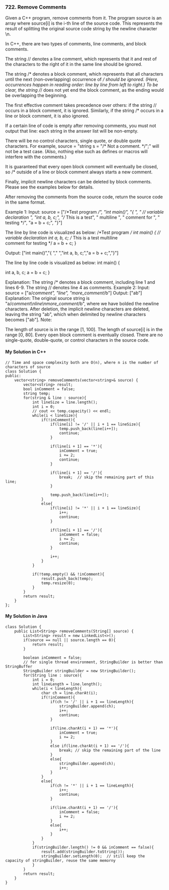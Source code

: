 ### 722. Remove Comments

Given a C++ program, remove comments from it. The program source is an array where source[i] is the i-th line of the source code. This represents the result of 
splitting the original source code string by the newline character \n.

In C++, there are two types of comments, line comments, and block comments.

The string // denotes a line comment, which represents that it and rest of the characters to the right of it in the same line should be ignored.

The string /* denotes a block comment, which represents that all characters until the next (non-overlapping) occurrence of */ should be ignored. (Here, occurrences 
happen in reading order: line by line from left to right.) To be clear, the string /*/ does not yet end the block comment, as the ending would be overlapping the 
beginning.

The first effective comment takes precedence over others: if the string // occurs in a block comment, it is ignored. Similarly, if the string /* occurs in a line or 
block comment, it is also ignored.

If a certain line of code is empty after removing comments, you must not output that line: each string in the answer list will be non-empty.

There will be no control characters, single quote, or double quote characters. For example, source = "string s = "/* Not a comment. */";" will not be a test case. 
(Also, nothing else such as defines or macros will interfere with the comments.)

It is guaranteed that every open block comment will eventually be closed, so /* outside of a line or block comment always starts a new comment.

Finally, implicit newline characters can be deleted by block comments. Please see the examples below for details.

After removing the comments from the source code, return the source code in the same format.

Example 1:
Input: 
source = ["/*Test program */", "int main()", "{ ", "  // variable declaration ", "int a, b, c;", "/* This is a test", "   multiline  ", "   comment for ", "   
testing */", "a = b + c;", "}"]

The line by line code is visualized as below:
/*Test program */
int main()
{ 
  // variable declaration 
int a, b, c;
/* This is a test
   multiline  
   comment for 
   testing */
a = b + c;
}

Output: ["int main()","{ ","  ","int a, b, c;","a = b + c;","}"]

The line by line code is visualized as below:
int main()
{ 
  
int a, b, c;
a = b + c;
}

Explanation: 
The string /* denotes a block comment, including line 1 and lines 6-9. The string // denotes line 4 as comments.
Example 2:
Input: 
source = ["a/*comment", "line", "more_comment*/b"]
Output: ["ab"]
Explanation: The original source string is "a/*comment\nline\nmore_comment*/b", where we have bolded the newline characters.  After deletion, the implicit newline 
characters are deleted, leaving the string "ab", which when delimited by newline characters becomes ["ab"].
Note:

The length of source is in the range [1, 100].
The length of source[i] is in the range [0, 80].
Every open block comment is eventually closed.
There are no single-quote, double-quote, or control characters in the source code.







#### My Solution in C++
```
// Time and space complexity both are O(n), where n is the number of characters of source
class Solution {
public:
    vector<string> removeComments(vector<string>& source) {
        vector<string> result;
        bool inComment = false;
        string temp;
        for(string & line : source){
            int lineSize = line.length();
            int i = 0;
            // cout << temp.capacity() << endl;
            while(i < lineSize){
                if(!inComment){
                    if(line[i] != '/' || i + 1 == lineSize){
                        temp.push_back(line[i++]);
                        continue;
                    }
                    
                    if(line[i + 1] == '*'){
                        inComment = true;
                        i += 2;
                        continue;
                    }
                    
                    if(line[i + 1] == '/'){
                        break;  // skip the remaining part of this line;
                    }
                    
                    temp.push_back(line[i++]);
                }
                else{
                    if(line[i] != '*' || i + 1 == lineSize){
                        i++;
                        continue;
                    }
                    
                    if(line[i + 1] == '/'){
                        inComment = false;
                        i += 2;
                        continue;
                    }
                    
                    i++;
                }
            }
            
            if(!temp.empty() && !inComment){
                result.push_back(temp);
                temp.resize(0);
            }
        }
        return result;
    }
};
```






#### My Solution in Java
```
class Solution {
    public List<String> removeComments(String[] source) {
        List<String> result = new LinkedList<>();
        if(source == null || source.length == 0){
            return result;
        }
        
        boolean inComment = false;
        // for single thread environment, StringBuilder is better than StringBuffer 
        StringBuilder stringBuilder = new StringBuilder(); 
        for(String line : source){
            int i = 0;
            int lineLength = line.length();
            while(i < lineLength){
                char ch = line.charAt(i);
                if(!inComment){
                    if(ch != '/' || i + 1 == lineLength){
                        stringBuilder.append(ch);
                        i++;
                        continue;
                    }
                    
                    if(line.charAt(i + 1) == '*'){
                        inComment = true;
                        i += 2;
                    }
                    else if(line.charAt(i + 1) == '/'){
                        break; // skip the remaining part of the line
                    }
                    else{
                        stringBuilder.append(ch);
                        i++;
                    }
                }
                else{
                    if(ch != '*' || i + 1 == lineLength){
                        i++;
                        continue;
                    }
                    
                    if(line.charAt(i + 1) == '/'){
                        inComment = false;
                        i += 2;
                    }
                    else{
                        i++;
                    }
                }
            }
            if(stringBuilder.length() != 0 && inComment == false){
                result.add(stringBuilder.toString());
                stringBuilder.setLength(0);  // still keep the capacity of stringBuilder, reuse the same memorny
            }
        }
        return result;
    }
}
```
